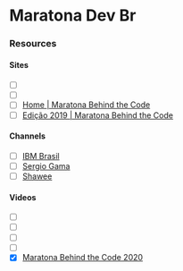 # Maratona Dev Br

### Resources

#### Sites

- [ ] []()
- [ ] []()
- [ ] [Home | Maratona Behind the Code](https://maratona.dev/pt)
- [ ] [Edição 2019 | Maratona Behind the Code](https://maratona.dev/pt/2019)

#### Channels

- [ ] [IBM Brasil](https://www.youtube.com/user/IBMbrasil/videos)
- [ ] [Sergio Gama](https://www.youtube.com/c/SergioGama/videos)
- [ ] [Shawee](https://www.youtube.com/c/Shawee/videos)

#### Videos

- [ ] []()
- [ ] []()
- [ ] []()
- [ ] []()
- [x] [Maratona Behind the Code 2020](https://www.youtube.com/playlist?list=PLmUyDZ7UCmuU2Y4S7o40-IpeOXkQdGUQe)
